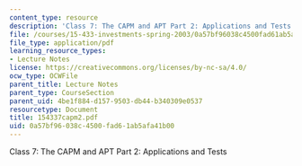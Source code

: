 ```yaml
---
content_type: resource
description: 'Class 7: The CAPM and APT Part 2: Applications and Tests'
file: /courses/15-433-investments-spring-2003/0a57bf96038c4500fad61ab5afa41b00_154337capm2.pdf
file_type: application/pdf
learning_resource_types:
- Lecture Notes
license: https://creativecommons.org/licenses/by-nc-sa/4.0/
ocw_type: OCWFile
parent_title: Lecture Notes
parent_type: CourseSection
parent_uid: 4be1f884-d157-9503-db44-b340309e0537
resourcetype: Document
title: 154337capm2.pdf
uid: 0a57bf96-038c-4500-fad6-1ab5afa41b00
---
```

Class 7: The CAPM and APT Part 2: Applications and Tests